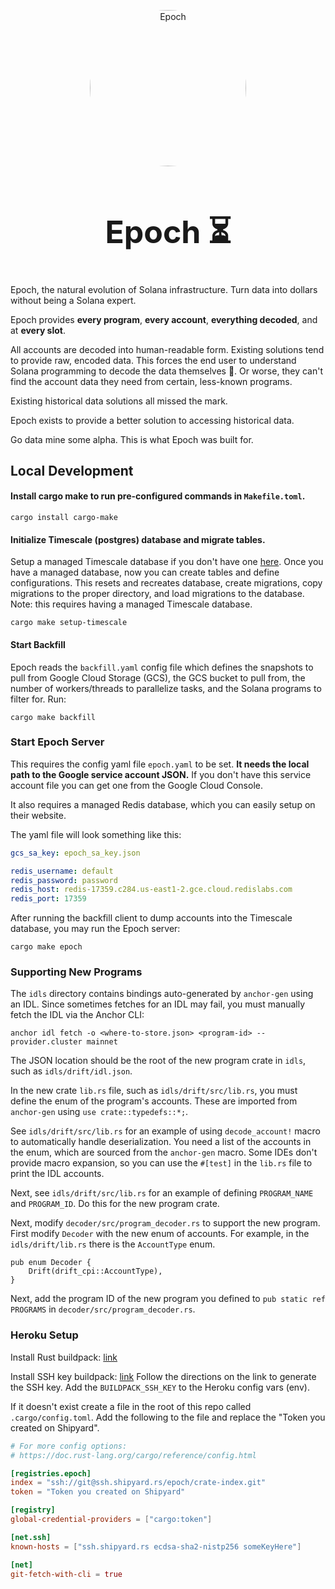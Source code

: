 <p align="center">
  <a href="https://epoch.fm">
    <img alt="Epoch" src="https://cosmic-lab-inc.github.io/logo/epoch_logo.png" width="250px" style="border-radius: 50%;"/>
  </a>
</p>


<h1 align="center" style="font-size: 50px">
    Epoch ⏳
</h1>

Epoch, the natural evolution of Solana infrastructure.
Turn data into dollars without being a Solana expert.

Epoch provides **every program**, **every account**, **everything decoded**, and at **every slot**.

All accounts are decoded into human-readable form. Existing solutions tend to provide raw, encoded data.
This forces the end user to understand Solana programming to decode the data themselves 🤮.
Or worse, they can't find the account data they need from certain, less-known programs.

Existing historical data solutions all missed the mark.

Epoch exists to provide a better solution to accessing historical data.

Go data mine some alpha. This is what Epoch was built for.

## Local Development

#### Install cargo make to run pre-configured commands in `Makefile.toml`.

```shell
cargo install cargo-make
```

#### Initialize Timescale (postgres) database and migrate tables.

Setup a managed Timescale database if you don't have one [here](https://www.timescale.com/).
Once you have a managed database, now you can create tables and define configurations.
This resets and recreates database, create migrations, copy migrations to the proper directory, and load migrations to
the database.
Note: this requires having a managed Timescale database.

```shell
cargo make setup-timescale
```

#### Start Backfill

Epoch reads the `backfill.yaml` config file which defines the snapshots to pull from Google Cloud Storage (GCS), the
GCS bucket to pull from, the number of workers/threads to parallelize tasks, and the Solana programs to filter for.
Run:

```shell
cargo make backfill
```

### Start Epoch Server

This requires the config yaml file `epoch.yaml` to be set.
**It needs the local path to the Google service account JSON.**
If you don't have this service account file you can get one from the Google Cloud Console.

It also requires a managed Redis database, which you can easily setup on their website.

The yaml file will look something like this:

```yaml
gcs_sa_key: epoch_sa_key.json

redis_username: default
redis_password: password
redis_host: redis-17359.c284.us-east1-2.gce.cloud.redislabs.com
redis_port: 17359
```

After running the backfill client to dump accounts into the Timescale database, you may run the Epoch server:

```shell
cargo make epoch
```

### Supporting New Programs

The `idls` directory contains bindings auto-generated by `anchor-gen` using an IDL.
Since sometimes fetches for an IDL may fail, you must manually fetch the IDL via the Anchor CLI:

```shell
anchor idl fetch -o <where-to-store.json> <program-id> --provider.cluster mainnet
```

The JSON location should be the root of the new program crate in `idls`, such as `idls/drift/idl.json`.

In the new crate `lib.rs` file, such as `idls/drift/src/lib.rs`, you must define the enum of the program's accounts.
These are imported from `anchor-gen` using `use crate::typedefs::*;`.

See `idls/drift/src/lib.rs` for an example of using `decode_account!` macro to automatically handle deserialization.
You need a list of the accounts in the enum, which are sourced from the `anchor-gen` macro.
Some IDEs don't provide macro expansion, so you can use the `#[test]` in the `lib.rs` file to print the IDL accounts.

Next, see `idls/drift/src/lib.rs` for an example of defining `PROGRAM_NAME` and `PROGRAM_ID`.
Do this for the new program crate.

Next, modify `decoder/src/program_decoder.rs` to support the new program.
First modify `Decoder` with the new enum of accounts.
For example, in the `idls/drift/lib.rs` there is the `AccountType` enum.

```shell
pub enum Decoder {
    Drift(drift_cpi::AccountType),
}
```

Next, add the program ID of the new program you defined
to `pub static ref PROGRAMS` in `decoder/src/program_decoder.rs`.

### Heroku Setup

Install Rust buildpack: [link](https://github.com/emk/heroku-buildpack-rust)

Install SSH key buildpack: [link](https://github.com/heroku/heroku-buildpack-ssh-key)
Follow the directions on the link to generate the SSH key.
Add the `BUILDPACK_SSH_KEY` to the Heroku config vars (env).

If it doesn't exist create a file in the root of this repo called `.cargo/config.toml`.
Add the following to the file and replace the "Token you created on Shipyard".

```toml
# For more config options:
# https://doc.rust-lang.org/cargo/reference/config.html

[registries.epoch]
index = "ssh://git@ssh.shipyard.rs/epoch/crate-index.git"
token = "Token you created on Shipyard"

[registry]
global-credential-providers = ["cargo:token"]

[net.ssh]
known-hosts = ["ssh.shipyard.rs ecdsa-sha2-nistp256 someKeyHere"]

[net]
git-fetch-with-cli = true
```






